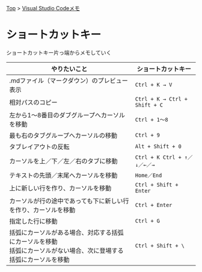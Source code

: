 [Top](../README.md) > [Visual Studio Codeメモ](../vscode.md)

# ショートカットキー
ショートカットキー片っ端からメモしていく

|やりたいこと|ショートカットキー|
|--|--|
|.mdファイル（マークダウン）のプレビュー表示|`Ctrl + K → V`|
|相対パスのコピー|`Ctrl + K → Ctrl + Shift + C`|
|左から1～8番目のダブグループへカーソルを移動|`Ctrl + 1～8`|
|最も右のタブグループへカーソルの移動|`Ctrl + 9`|
|タブレイアウトの反転|`Alt + Shift + 0`|
|カーソルを上／下／左／右のタブに移動|`Ctrl + K Ctrl + ↑／↓／←／→`|
|テキストの先頭／末尾へカーソルを移動|`Home／End`|
|上に新しい行を作り、カーソルを移動|`Ctrl + Shift + Enter`|
|カーソルが行の途中であっても下に新しい行を作り、カーソルを移動|`Ctrl + Enter`|
|指定した行に移動|`Ctrl + G`|
|括弧にカーソルがある場合、対応する括弧にカーソルを移動<br>括弧にカーソルがない場合、次に登場する括弧にカーソルを移動|`Ctrl + Shift + \`|
